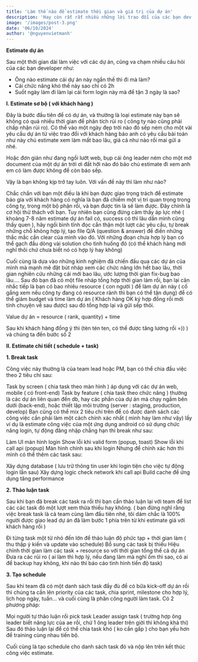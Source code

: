 ```yaml
---
title: 'Làm thế nào để estimate thời gian và giá trị của dự án'
description: 'Hay còn rất rất nhiều những lời trao đổi của các bạn dev trong dự án như vậy nữa, nên trong bài viết này mình xin chia sẻ một số ý kiến cá nhân trong việc estimate một dự án.'
image: '/images/post-3.png'
date: '06/10/2024'
author: '@nguyenvietmanh'
---
```


<strong>Estimate dự án</strong>

Sau một thời gian dài làm việc với các dự án, cũng va chạm nhiều câu hỏi của các bạn developer như:

- Ông nào estimate cái dự án này ngắn thế thì đi mà làm?
- Cái chức năng khó thế này sao chỉ có 2h
- Suốt ngày làm đi làm lại cái form login này mà để tận 3 ngày là sao?

<strong>I. Estimate sơ bộ ( với khách hàng )</strong>

Đây là bước đầu tiên để có dự án, và thường là loại estimate này bạn sẽ không có quá nhiều thời gian để phân tích rủi ro ( công ty nào cũng phải chấp nhận rủi ro). Có thể vào một ngày đẹp trời nào đó sếp ném cho một vài yêu cầu dự án từ việc trao đổi với khách hàng bảo anh có yêu cầu bài toán như này chú estimate xem làm mất bao lâu, giá cả như nào rồi mai gửi a nhé.

Hoặc đơn giản như đang ngồi lướt web, bụp cái ông leader ném cho một mớ document của một dự án trời ơi đất hỡi nào đó bảo chú estimate đi xem anh em có làm được không để còn báo sếp.

Vậy là bạn không kịp trở tay luôn. Với vấn đề này thì làm như nào?

Chắc chắn với bạn một điều là khi bạn được giao trọng trách để estimate báo gía với khách hàng có nghĩa là bạn đã chiếm một vị trí quan trọng trong công ty, trong một bộ phận rồi, và bạn được tin là sẽ làm được. Đây chính là cơ hội thử thách với bạn. Tuy nhiên bạn cũng đừng cảm thấy áp lực nhé ( khoảng 7-8 năm estimate dự án fail có, success có thì lâu dần mình cũng thấy quen ), hãy ngồi bình tĩnh đọc cẩn thận một lượt các yêu cầu, tự break những chỗ không hợp lý, tạo file Q/A (question & answer) đề điền những thắc mắc cần clear của mình vào đó. Với những đoạn chưa hợp lý bạn có thể gạch đầu dòng vài solution cho tình huống đó (có thể khách hàng mới nghĩ thôi chứ chưa biết nó có hợp lý hay không)

Cuối cùng là dựa vào những kinh nghiệm đã chiến đấu qua các dự án của mình mà mạnh mẽ đặt bút nháp xem các chức năng lớn hết bao lâu, thời gian nghiên cứu những cái mới bao lâu, ước lượng thời gian fix-bug bao lâu.... Sau đó bạn đã có một file nháp tổng hợp thời gian làm rồi, bạn lại cân nhắc tiếp là bạn có bao nhiêu resource ( con người ) để làm dự án này ( cố gắng xem nếu công ty đang có resource rảnh thì bạn có thể tận dụng) để có thể giảm budget và time làm dự án ( Khách hàng OK ký hợp đồng rồi mới tính chuyện về sau được) sau đó tổng hợp lại và gửi sếp thôi.

Value dự án = resource ( rank, quantity) + time

Sau khi khách hàng đồng ý thì (tèn tén ten, có thể được tăng lương rồi =)) ) và chúng ta đến bước số 2

<strong>II. Estimate chi tiết ( schedule + task)</strong>

<strong>1. Break task</strong>

Công việc này thường là của team lead hoặc PM, bạn có thể chia đầu việc theo 2 tiêu chí sau:

Task by screen ( chia task theo màn hình ) áp dụng với các dự án web, mobile ( có front-end)
Task by feature ( chia task theo chức năng ) thường là các dự án liên quan đến db, hay các phần của dự án mà chạy ngầm bên dưới (back-end), hoặc thiết lập môi trường (server : staging, production, develop)
Bạn cũng có thể mix 2 tiêu chí trên để có được danh sách các công việc cần phải làm một cách chính xác nhất ( mình hay làm như vậy) lấy ví dụ là estimate công việc của một ứng dụng android có sử dụng chức năng login, tự động đăng nhập chẳng hạn thì break như sau:

Làm UI màn hình login
Show lỗi khi valid form (popup, toast)
Show lỗi khi call api (popup)
Màn hình chính sau khi login
Nhưng để chính xác hơn thì mình có thể thêm các task sau:

Xây dựng database ( lưu trữ thông tin user khi login tiện cho việc tự động login lần sau)
Xây dựng logic check network khi call api
Build cache để ứng dụng tăng performance

<strong>2. Thảo luận task</strong>

Sau khi bạn đã break các task ra rồi thì bạn cần thảo luận lại với team để list các các task đó một lượt xem thừa thiếu hay không. ( bạn đừng nghĩ rằng việc break task là cả team cùng làm đầu tiên nhé, tôi dám chắc là 100% người được giao lead dự án đã làm bước 1 phía trên từ khi estimate giá với khách hàng rồi )

Đi từng task một từ nhỏ đến lớn để thảo luận độ phức tạp + thời gian làm ( thu thập ý kiến và update vào schedule)
Bổ sung các task bị thiếu
Hiệu chỉnh thời gian làm các task + resource so với thời gian tổng thể cả dự án
Đưa ra các rủi ro ( ai làm thì hợp lý, nếu đang làm mà nghỉ ốm thì sao, có ai để backup hay không, khi nào thì báo cáo tình hình tiến độ task)

<strong>3. Tạo schedule</strong>

Sau khi team đã có một danh sách task đầy đủ để có bữa kick-off dự án rồi thì chúng ta cần lên priority của các task, chia sprint, milestone cho hợp lý, lịch họp ngày, tuần... và cuối cùng là phân công người làm task. Có 2 phương pháp:

Mọi người tự thảo luận rồi pick task
Leader assign task ( trường hợp ông leader biết năng lực của ae rồi, chứ 1 ông leader trên giời thì không khả thi)
Sau đó thảo luận lại để có thể chia task khó ( ko cần gấp ) cho bạn yếu hơn để training cùng nhau tiến bộ.

Cuối cùng là tạo schedule cho danh sách task đó và nộp lên trên kết thúc công việc estimate.

